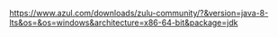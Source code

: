 https://www.azul.com/downloads/zulu-community/?&version=java-8-lts&os=&os=windows&architecture=x86-64-bit&package=jdk